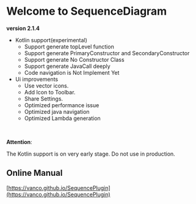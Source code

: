 # Welcome to SequenceDiagram

**version 2.1.4**

- Kotlin support(experimental)
    - Support generate topLevel function
    - Support generate PrimaryConstructor and SecondaryConstructor
    - Support generate No Constructor Class
    - Support generate JavaCall deeply
    - Code navigation is Not Implement Yet
- Ui improvements
  - Use vector icons.
  - Add Icon to Toolbar.
  - Share Settings.
  - Optimized performance issue
  - Optimized java navigation
  - Optimized Lambda generation
  
<br/>

**Attention**:

The Kotlin support is on very early stage. Do not use in production.  

## Online Manual
[https://vanco.github.io/SequencePlugin](https://vanco.github.io/SequencePlugin)